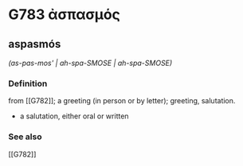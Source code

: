 # G783 ἀσπασμός

## aspasmós

_(as-pas-mos' | ah-spa-SMOSE | ah-spa-SMOSE)_

### Definition

from [[G782]]; a greeting (in person or by letter); greeting, salutation.

- a salutation, either oral or written

### See also

[[G782]]

